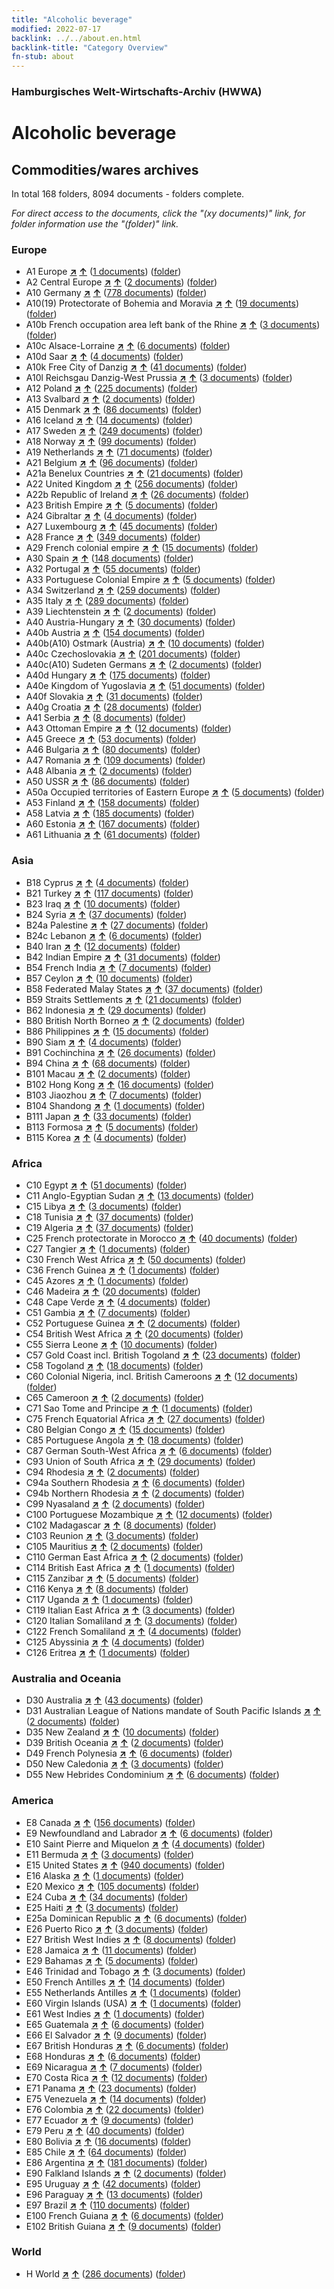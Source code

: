 ```yaml
---
title: "Alcoholic beverage"
modified: 2022-07-17
backlink: ../../about.en.html
backlink-title: "Category Overview"
fn-stub: about
---
```


### Hamburgisches Welt-Wirtschafts-Archiv (HWWA)

# Alcoholic beverage&#160; 







## Commodities/wares archives





In total 168 folders, 8094 documents - folders complete.

_For direct access to the documents, click the "(xy documents)" link, for folder information use the "(folder)" link._



### Europe

- A1 Europe [**&nearr;**](../../../geo/i/140892/about.en.html "Europe (all folders)") [**&uarr;**](../../../geo/about.en.html#A1 "Country category system") (<a href="https://pm20.zbw.eu/iiifview/folder/wa/141966,140892" title="about: Alcoholic beverage : Europe" target="_blank">1 documents</a>) ([folder](../../../../folder/wa/1419xx/141966/1408xx/140892/about.en.html))
- A2 Central Europe [**&nearr;**](../../../geo/i/140895/about.en.html "Central Europe (all folders)") [**&uarr;**](../../../geo/about.en.html#A2 "Country category system") (<a href="https://pm20.zbw.eu/iiifview/folder/wa/141966,140895" title="about: Alcoholic beverage : Central Europe" target="_blank">2 documents</a>) ([folder](../../../../folder/wa/1419xx/141966/1408xx/140895/about.en.html))
- A10 Germany [**&nearr;**](../../../geo/i/126128/about.en.html "Germany (all folders)") [**&uarr;**](../../../geo/about.en.html#A10 "Country category system") (<a href="https://pm20.zbw.eu/iiifview/folder/wa/141966,126128" title="about: Alcoholic beverage : Germany" target="_blank">778 documents</a>) ([folder](../../../../folder/wa/1419xx/141966/1261xx/126128/about.en.html))
- A10(19) Protectorate of Bohemia and Moravia [**&nearr;**](../../../geo/i/140098/about.en.html "Protectorate of Bohemia and Moravia (all folders)") [**&uarr;**](../../../geo/about.en.html#A10(19) "Country category system") (<a href="https://pm20.zbw.eu/iiifview/folder/wa/141966,140098" title="about: Alcoholic beverage : Protectorate of Bohemia and Moravia" target="_blank">19 documents</a>) ([folder](../../../../folder/wa/1419xx/141966/1400xx/140098/about.en.html))
- A10b French occupation area left bank of the Rhine [**&nearr;**](../../../geo/i/140934/about.en.html "French occupation area left bank of the Rhine (all folders)") [**&uarr;**](../../../geo/about.en.html#A10b "Country category system") (<a href="https://pm20.zbw.eu/iiifview/folder/wa/141966,140934" title="about: Alcoholic beverage : French occupation area left bank of the Rhine" target="_blank">3 documents</a>) ([folder](../../../../folder/wa/1419xx/141966/1409xx/140934/about.en.html))
- A10c Alsace-Lorraine [**&nearr;**](../../../geo/i/140937/about.en.html "Alsace-Lorraine (all folders)") [**&uarr;**](../../../geo/about.en.html#A10c "Country category system") (<a href="https://pm20.zbw.eu/iiifview/folder/wa/141966,140937" title="about: Alcoholic beverage : Alsace-Lorraine" target="_blank">6 documents</a>) ([folder](../../../../folder/wa/1419xx/141966/1409xx/140937/about.en.html))
- A10d Saar [**&nearr;**](../../../geo/i/140938/about.en.html "Saar (all folders)") [**&uarr;**](../../../geo/about.en.html#A10d "Country category system") (<a href="https://pm20.zbw.eu/iiifview/folder/wa/141966,140938" title="about: Alcoholic beverage : Saar" target="_blank">4 documents</a>) ([folder](../../../../folder/wa/1419xx/141966/1409xx/140938/about.en.html))
- A10k Free City of Danzig [**&nearr;**](../../../geo/i/140944/about.en.html "Free City of Danzig (all folders)") [**&uarr;**](../../../geo/about.en.html#A10k "Country category system") (<a href="https://pm20.zbw.eu/iiifview/folder/wa/141966,140944" title="about: Alcoholic beverage : Free City of Danzig" target="_blank">41 documents</a>) ([folder](../../../../folder/wa/1419xx/141966/1409xx/140944/about.en.html))
- A10l Reichsgau Danzig-West Prussia [**&nearr;**](../../../geo/i/140946/about.en.html "Reichsgau Danzig-West Prussia (all folders)") [**&uarr;**](../../../geo/about.en.html#A10l "Country category system") (<a href="https://pm20.zbw.eu/iiifview/folder/wa/141966,140946" title="about: Alcoholic beverage : Reichsgau Danzig-West Prussia" target="_blank">3 documents</a>) ([folder](../../../../folder/wa/1419xx/141966/1409xx/140946/about.en.html))
- A12 Poland [**&nearr;**](../../../geo/i/140962/about.en.html "Poland (all folders)") [**&uarr;**](../../../geo/about.en.html#A12 "Country category system") (<a href="https://pm20.zbw.eu/iiifview/folder/wa/141966,140962" title="about: Alcoholic beverage : Poland" target="_blank">225 documents</a>) ([folder](../../../../folder/wa/1419xx/141966/1409xx/140962/about.en.html))
- A13 Svalbard [**&nearr;**](../../../geo/i/140963/about.en.html "Svalbard (all folders)") [**&uarr;**](../../../geo/about.en.html#A13 "Country category system") (<a href="https://pm20.zbw.eu/iiifview/folder/wa/141966,140963" title="about: Alcoholic beverage : Svalbard" target="_blank">2 documents</a>) ([folder](../../../../folder/wa/1419xx/141966/1409xx/140963/about.en.html))
- A15 Denmark [**&nearr;**](../../../geo/i/141739/about.en.html "Denmark (all folders)") [**&uarr;**](../../../geo/about.en.html#A15 "Country category system") (<a href="https://pm20.zbw.eu/iiifview/folder/wa/141966,141739" title="about: Alcoholic beverage : Denmark" target="_blank">86 documents</a>) ([folder](../../../../folder/wa/1419xx/141966/1417xx/141739/about.en.html))
- A16 Iceland [**&nearr;**](../../../geo/i/140967/about.en.html "Iceland (all folders)") [**&uarr;**](../../../geo/about.en.html#A16 "Country category system") (<a href="https://pm20.zbw.eu/iiifview/folder/wa/141966,140967" title="about: Alcoholic beverage : Iceland" target="_blank">14 documents</a>) ([folder](../../../../folder/wa/1419xx/141966/1409xx/140967/about.en.html))
- A17 Sweden [**&nearr;**](../../../geo/i/140968/about.en.html "Sweden (all folders)") [**&uarr;**](../../../geo/about.en.html#A17 "Country category system") (<a href="https://pm20.zbw.eu/iiifview/folder/wa/141966,140968" title="about: Alcoholic beverage : Sweden" target="_blank">249 documents</a>) ([folder](../../../../folder/wa/1419xx/141966/1409xx/140968/about.en.html))
- A18 Norway [**&nearr;**](../../../geo/i/140969/about.en.html "Norway (all folders)") [**&uarr;**](../../../geo/about.en.html#A18 "Country category system") (<a href="https://pm20.zbw.eu/iiifview/folder/wa/141966,140969" title="about: Alcoholic beverage : Norway" target="_blank">99 documents</a>) ([folder](../../../../folder/wa/1419xx/141966/1409xx/140969/about.en.html))
- A19 Netherlands [**&nearr;**](../../../geo/i/140970/about.en.html "Netherlands (all folders)") [**&uarr;**](../../../geo/about.en.html#A19 "Country category system") (<a href="https://pm20.zbw.eu/iiifview/folder/wa/141966,140970" title="about: Alcoholic beverage : Netherlands" target="_blank">71 documents</a>) ([folder](../../../../folder/wa/1419xx/141966/1409xx/140970/about.en.html))
- A21 Belgium [**&nearr;**](../../../geo/i/140972/about.en.html "Belgium (all folders)") [**&uarr;**](../../../geo/about.en.html#A21 "Country category system") (<a href="https://pm20.zbw.eu/iiifview/folder/wa/141966,140972" title="about: Alcoholic beverage : Belgium" target="_blank">96 documents</a>) ([folder](../../../../folder/wa/1419xx/141966/1409xx/140972/about.en.html))
- A21a Benelux Countries [**&nearr;**](../../../geo/i/140973/about.en.html "Benelux Countries (all folders)") [**&uarr;**](../../../geo/about.en.html#A21a "Country category system") (<a href="https://pm20.zbw.eu/iiifview/folder/wa/141966,140973" title="about: Alcoholic beverage : Benelux Countries" target="_blank">21 documents</a>) ([folder](../../../../folder/wa/1419xx/141966/1409xx/140973/about.en.html))
- A22 United Kingdom [**&nearr;**](../../../geo/i/140974/about.en.html "United Kingdom (all folders)") [**&uarr;**](../../../geo/about.en.html#A22 "Country category system") (<a href="https://pm20.zbw.eu/iiifview/folder/wa/141966,140974" title="about: Alcoholic beverage : United Kingdom" target="_blank">256 documents</a>) ([folder](../../../../folder/wa/1419xx/141966/1409xx/140974/about.en.html))
- A22b Republic of Ireland [**&nearr;**](../../../geo/i/140976/about.en.html "Republic of Ireland (all folders)") [**&uarr;**](../../../geo/about.en.html#A22b "Country category system") (<a href="https://pm20.zbw.eu/iiifview/folder/wa/141966,140976" title="about: Alcoholic beverage : Republic of Ireland" target="_blank">26 documents</a>) ([folder](../../../../folder/wa/1419xx/141966/1409xx/140976/about.en.html))
- A23 British Empire [**&nearr;**](../../../geo/i/140978/about.en.html "British Empire (all folders)") [**&uarr;**](../../../geo/about.en.html#A23 "Country category system") (<a href="https://pm20.zbw.eu/iiifview/folder/wa/141966,140978" title="about: Alcoholic beverage : British Empire" target="_blank">5 documents</a>) ([folder](../../../../folder/wa/1419xx/141966/1409xx/140978/about.en.html))
- A24 Gibraltar [**&nearr;**](../../../geo/i/140979/about.en.html "Gibraltar (all folders)") [**&uarr;**](../../../geo/about.en.html#A24 "Country category system") (<a href="https://pm20.zbw.eu/iiifview/folder/wa/141966,140979" title="about: Alcoholic beverage : Gibraltar" target="_blank">4 documents</a>) ([folder](../../../../folder/wa/1419xx/141966/1409xx/140979/about.en.html))
- A27 Luxembourg [**&nearr;**](../../../geo/i/140981/about.en.html "Luxembourg (all folders)") [**&uarr;**](../../../geo/about.en.html#A27 "Country category system") (<a href="https://pm20.zbw.eu/iiifview/folder/wa/141966,140981" title="about: Alcoholic beverage : Luxembourg" target="_blank">45 documents</a>) ([folder](../../../../folder/wa/1419xx/141966/1409xx/140981/about.en.html))
- A28 France [**&nearr;**](../../../geo/i/140982/about.en.html "France (all folders)") [**&uarr;**](../../../geo/about.en.html#A28 "Country category system") (<a href="https://pm20.zbw.eu/iiifview/folder/wa/141966,140982" title="about: Alcoholic beverage : France" target="_blank">349 documents</a>) ([folder](../../../../folder/wa/1419xx/141966/1409xx/140982/about.en.html))
- A29 French colonial empire [**&nearr;**](../../../geo/i/140983/about.en.html "French colonial empire (all folders)") [**&uarr;**](../../../geo/about.en.html#A29 "Country category system") (<a href="https://pm20.zbw.eu/iiifview/folder/wa/141966,140983" title="about: Alcoholic beverage : French colonial empire" target="_blank">15 documents</a>) ([folder](../../../../folder/wa/1419xx/141966/1409xx/140983/about.en.html))
- A30 Spain [**&nearr;**](../../../geo/i/140984/about.en.html "Spain (all folders)") [**&uarr;**](../../../geo/about.en.html#A30 "Country category system") (<a href="https://pm20.zbw.eu/iiifview/folder/wa/141966,140984" title="about: Alcoholic beverage : Spain" target="_blank">148 documents</a>) ([folder](../../../../folder/wa/1419xx/141966/1409xx/140984/about.en.html))
- A32 Portugal [**&nearr;**](../../../geo/i/140987/about.en.html "Portugal (all folders)") [**&uarr;**](../../../geo/about.en.html#A32 "Country category system") (<a href="https://pm20.zbw.eu/iiifview/folder/wa/141966,140987" title="about: Alcoholic beverage : Portugal" target="_blank">55 documents</a>) ([folder](../../../../folder/wa/1419xx/141966/1409xx/140987/about.en.html))
- A33 Portuguese Colonial Empire [**&nearr;**](../../../geo/i/140988/about.en.html "Portuguese Colonial Empire (all folders)") [**&uarr;**](../../../geo/about.en.html#A33 "Country category system") (<a href="https://pm20.zbw.eu/iiifview/folder/wa/141966,140988" title="about: Alcoholic beverage : Portuguese Colonial Empire" target="_blank">5 documents</a>) ([folder](../../../../folder/wa/1419xx/141966/1409xx/140988/about.en.html))
- A34 Switzerland [**&nearr;**](../../../geo/i/141007/about.en.html "Switzerland (all folders)") [**&uarr;**](../../../geo/about.en.html#A34 "Country category system") (<a href="https://pm20.zbw.eu/iiifview/folder/wa/141966,141007" title="about: Alcoholic beverage : Switzerland" target="_blank">259 documents</a>) ([folder](../../../../folder/wa/1419xx/141966/1410xx/141007/about.en.html))
- A35 Italy [**&nearr;**](../../../geo/i/141008/about.en.html "Italy (all folders)") [**&uarr;**](../../../geo/about.en.html#A35 "Country category system") (<a href="https://pm20.zbw.eu/iiifview/folder/wa/141966,141008" title="about: Alcoholic beverage : Italy" target="_blank">289 documents</a>) ([folder](../../../../folder/wa/1419xx/141966/1410xx/141008/about.en.html))
- A39 Liechtenstein [**&nearr;**](../../../geo/i/141016/about.en.html "Liechtenstein (all folders)") [**&uarr;**](../../../geo/about.en.html#A39 "Country category system") (<a href="https://pm20.zbw.eu/iiifview/folder/wa/141966,141016" title="about: Alcoholic beverage : Liechtenstein" target="_blank">2 documents</a>) ([folder](../../../../folder/wa/1419xx/141966/1410xx/141016/about.en.html))
- A40 Austria-Hungary [**&nearr;**](../../../geo/i/126127/about.en.html "Austria-Hungary (all folders)") [**&uarr;**](../../../geo/about.en.html#A40 "Country category system") (<a href="https://pm20.zbw.eu/iiifview/folder/wa/141966,126127" title="about: Alcoholic beverage : Austria-Hungary" target="_blank">30 documents</a>) ([folder](../../../../folder/wa/1419xx/141966/1261xx/126127/about.en.html))
- A40b Austria [**&nearr;**](../../../geo/i/141731/about.en.html "Austria (all folders)") [**&uarr;**](../../../geo/about.en.html#A40b "Country category system") (<a href="https://pm20.zbw.eu/iiifview/folder/wa/141966,141731" title="about: Alcoholic beverage : Austria" target="_blank">154 documents</a>) ([folder](../../../../folder/wa/1419xx/141966/1417xx/141731/about.en.html))
- A40b(A10) Ostmark (Austria) [**&nearr;**](../../../geo/i/163025/about.en.html "Ostmark (Austria) (all folders)") [**&uarr;**](../../../geo/about.en.html#A40b(A10) "Country category system") (<a href="https://pm20.zbw.eu/iiifview/folder/wa/141966,163025" title="about: Alcoholic beverage : Ostmark (Austria)" target="_blank">10 documents</a>) ([folder](../../../../folder/wa/1419xx/141966/1630xx/163025/about.en.html))
- A40c Czechoslovakia [**&nearr;**](../../../geo/i/141022/about.en.html "Czechoslovakia (all folders)") [**&uarr;**](../../../geo/about.en.html#A40c "Country category system") (<a href="https://pm20.zbw.eu/iiifview/folder/wa/141966,141022" title="about: Alcoholic beverage : Czechoslovakia" target="_blank">201 documents</a>) ([folder](../../../../folder/wa/1419xx/141966/1410xx/141022/about.en.html))
- A40c(A10) Sudeten Germans [**&nearr;**](../../../geo/i/141023/about.en.html "Sudeten Germans (all folders)") [**&uarr;**](../../../geo/about.en.html#A40c(A10) "Country category system") (<a href="https://pm20.zbw.eu/iiifview/folder/wa/141966,141023" title="about: Alcoholic beverage : Sudeten Germans" target="_blank">2 documents</a>) ([folder](../../../../folder/wa/1419xx/141966/1410xx/141023/about.en.html))
- A40d Hungary [**&nearr;**](../../../geo/i/141025/about.en.html "Hungary (all folders)") [**&uarr;**](../../../geo/about.en.html#A40d "Country category system") (<a href="https://pm20.zbw.eu/iiifview/folder/wa/141966,141025" title="about: Alcoholic beverage : Hungary" target="_blank">175 documents</a>) ([folder](../../../../folder/wa/1419xx/141966/1410xx/141025/about.en.html))
- A40e Kingdom of Yugoslavia [**&nearr;**](../../../geo/i/141028/about.en.html "Kingdom of Yugoslavia (all folders)") [**&uarr;**](../../../geo/about.en.html#A40e "Country category system") (<a href="https://pm20.zbw.eu/iiifview/folder/wa/141966,141028" title="about: Alcoholic beverage : Kingdom of Yugoslavia" target="_blank">51 documents</a>) ([folder](../../../../folder/wa/1419xx/141966/1410xx/141028/about.en.html))
- A40f Slovakia [**&nearr;**](../../../geo/i/141029/about.en.html "Slovakia (all folders)") [**&uarr;**](../../../geo/about.en.html#A40f "Country category system") (<a href="https://pm20.zbw.eu/iiifview/folder/wa/141966,141029" title="about: Alcoholic beverage : Slovakia" target="_blank">31 documents</a>) ([folder](../../../../folder/wa/1419xx/141966/1410xx/141029/about.en.html))
- A40g Croatia [**&nearr;**](../../../geo/i/141030/about.en.html "Croatia (all folders)") [**&uarr;**](../../../geo/about.en.html#A40g "Country category system") (<a href="https://pm20.zbw.eu/iiifview/folder/wa/141966,141030" title="about: Alcoholic beverage : Croatia" target="_blank">28 documents</a>) ([folder](../../../../folder/wa/1419xx/141966/1410xx/141030/about.en.html))
- A41 Serbia [**&nearr;**](../../../geo/i/141032/about.en.html "Serbia (all folders)") [**&uarr;**](../../../geo/about.en.html#A41 "Country category system") (<a href="https://pm20.zbw.eu/iiifview/folder/wa/141966,141032" title="about: Alcoholic beverage : Serbia" target="_blank">8 documents</a>) ([folder](../../../../folder/wa/1419xx/141966/1410xx/141032/about.en.html))
- A43 Ottoman Empire [**&nearr;**](../../../geo/i/141034/about.en.html "Ottoman Empire (all folders)") [**&uarr;**](../../../geo/about.en.html#A43 "Country category system") (<a href="https://pm20.zbw.eu/iiifview/folder/wa/141966,141034" title="about: Alcoholic beverage : Ottoman Empire" target="_blank">12 documents</a>) ([folder](../../../../folder/wa/1419xx/141966/1410xx/141034/about.en.html))
- A45 Greece [**&nearr;**](../../../geo/i/141037/about.en.html "Greece (all folders)") [**&uarr;**](../../../geo/about.en.html#A45 "Country category system") (<a href="https://pm20.zbw.eu/iiifview/folder/wa/141966,141037" title="about: Alcoholic beverage : Greece" target="_blank">53 documents</a>) ([folder](../../../../folder/wa/1419xx/141966/1410xx/141037/about.en.html))
- A46 Bulgaria [**&nearr;**](../../../geo/i/141039/about.en.html "Bulgaria (all folders)") [**&uarr;**](../../../geo/about.en.html#A46 "Country category system") (<a href="https://pm20.zbw.eu/iiifview/folder/wa/141966,141039" title="about: Alcoholic beverage : Bulgaria" target="_blank">80 documents</a>) ([folder](../../../../folder/wa/1419xx/141966/1410xx/141039/about.en.html))
- A47 Romania [**&nearr;**](../../../geo/i/141040/about.en.html "Romania (all folders)") [**&uarr;**](../../../geo/about.en.html#A47 "Country category system") (<a href="https://pm20.zbw.eu/iiifview/folder/wa/141966,141040" title="about: Alcoholic beverage : Romania" target="_blank">109 documents</a>) ([folder](../../../../folder/wa/1419xx/141966/1410xx/141040/about.en.html))
- A48 Albania [**&nearr;**](../../../geo/i/141041/about.en.html "Albania (all folders)") [**&uarr;**](../../../geo/about.en.html#A48 "Country category system") (<a href="https://pm20.zbw.eu/iiifview/folder/wa/141966,141041" title="about: Alcoholic beverage : Albania" target="_blank">2 documents</a>) ([folder](../../../../folder/wa/1419xx/141966/1410xx/141041/about.en.html))
- A50 USSR [**&nearr;**](../../../geo/i/141043/about.en.html "USSR (all folders)") [**&uarr;**](../../../geo/about.en.html#A50 "Country category system") (<a href="https://pm20.zbw.eu/iiifview/folder/wa/141966,141043" title="about: Alcoholic beverage : USSR" target="_blank">86 documents</a>) ([folder](../../../../folder/wa/1419xx/141966/1410xx/141043/about.en.html))
- A50a Occupied territories of Eastern Europe [**&nearr;**](../../../geo/i/141044/about.en.html "Occupied territories of Eastern Europe (all folders)") [**&uarr;**](../../../geo/about.en.html#A50a "Country category system") (<a href="https://pm20.zbw.eu/iiifview/folder/wa/141966,141044" title="about: Alcoholic beverage : Occupied territories of Eastern Europe" target="_blank">5 documents</a>) ([folder](../../../../folder/wa/1419xx/141966/1410xx/141044/about.en.html))
- A53 Finland [**&nearr;**](../../../geo/i/141046/about.en.html "Finland (all folders)") [**&uarr;**](../../../geo/about.en.html#A53 "Country category system") (<a href="https://pm20.zbw.eu/iiifview/folder/wa/141966,141046" title="about: Alcoholic beverage : Finland" target="_blank">158 documents</a>) ([folder](../../../../folder/wa/1419xx/141966/1410xx/141046/about.en.html))
- A58 Latvia [**&nearr;**](../../../geo/i/141050/about.en.html "Latvia (all folders)") [**&uarr;**](../../../geo/about.en.html#A58 "Country category system") (<a href="https://pm20.zbw.eu/iiifview/folder/wa/141966,141050" title="about: Alcoholic beverage : Latvia" target="_blank">185 documents</a>) ([folder](../../../../folder/wa/1419xx/141966/1410xx/141050/about.en.html))
- A60 Estonia [**&nearr;**](../../../geo/i/141052/about.en.html "Estonia (all folders)") [**&uarr;**](../../../geo/about.en.html#A60 "Country category system") (<a href="https://pm20.zbw.eu/iiifview/folder/wa/141966,141052" title="about: Alcoholic beverage : Estonia" target="_blank">167 documents</a>) ([folder](../../../../folder/wa/1419xx/141966/1410xx/141052/about.en.html))
- A61 Lithuania [**&nearr;**](../../../geo/i/141053/about.en.html "Lithuania (all folders)") [**&uarr;**](../../../geo/about.en.html#A61 "Country category system") (<a href="https://pm20.zbw.eu/iiifview/folder/wa/141966,141053" title="about: Alcoholic beverage : Lithuania" target="_blank">61 documents</a>) ([folder](../../../../folder/wa/1419xx/141966/1410xx/141053/about.en.html))

### Asia

- B18 Cyprus [**&nearr;**](../../../geo/i/141079/about.en.html "Cyprus (all folders)") [**&uarr;**](../../../geo/about.en.html#B18 "Country category system") (<a href="https://pm20.zbw.eu/iiifview/folder/wa/141966,141079" title="about: Alcoholic beverage : Cyprus" target="_blank">4 documents</a>) ([folder](../../../../folder/wa/1419xx/141966/1410xx/141079/about.en.html))
- B21 Turkey [**&nearr;**](../../../geo/i/141111/about.en.html "Turkey (all folders)") [**&uarr;**](../../../geo/about.en.html#B21 "Country category system") (<a href="https://pm20.zbw.eu/iiifview/folder/wa/141966,141111" title="about: Alcoholic beverage : Turkey" target="_blank">117 documents</a>) ([folder](../../../../folder/wa/1419xx/141966/1411xx/141111/about.en.html))
- B23 Iraq [**&nearr;**](../../../geo/i/141113/about.en.html "Iraq (all folders)") [**&uarr;**](../../../geo/about.en.html#B23 "Country category system") (<a href="https://pm20.zbw.eu/iiifview/folder/wa/141966,141113" title="about: Alcoholic beverage : Iraq" target="_blank">10 documents</a>) ([folder](../../../../folder/wa/1419xx/141966/1411xx/141113/about.en.html))
- B24 Syria [**&nearr;**](../../../geo/i/141114/about.en.html "Syria (all folders)") [**&uarr;**](../../../geo/about.en.html#B24 "Country category system") (<a href="https://pm20.zbw.eu/iiifview/folder/wa/141966,141114" title="about: Alcoholic beverage : Syria" target="_blank">37 documents</a>) ([folder](../../../../folder/wa/1419xx/141966/1411xx/141114/about.en.html))
- B24a Palestine [**&nearr;**](../../../geo/i/141115/about.en.html "Palestine (all folders)") [**&uarr;**](../../../geo/about.en.html#B24a "Country category system") (<a href="https://pm20.zbw.eu/iiifview/folder/wa/141966,141115" title="about: Alcoholic beverage : Palestine" target="_blank">27 documents</a>) ([folder](../../../../folder/wa/1419xx/141966/1411xx/141115/about.en.html))
- B24c Lebanon [**&nearr;**](../../../geo/i/141117/about.en.html "Lebanon (all folders)") [**&uarr;**](../../../geo/about.en.html#B24c "Country category system") (<a href="https://pm20.zbw.eu/iiifview/folder/wa/141966,141117" title="about: Alcoholic beverage : Lebanon" target="_blank">6 documents</a>) ([folder](../../../../folder/wa/1419xx/141966/1411xx/141117/about.en.html))
- B40 Iran [**&nearr;**](../../../geo/i/141186/about.en.html "Iran (all folders)") [**&uarr;**](../../../geo/about.en.html#B40 "Country category system") (<a href="https://pm20.zbw.eu/iiifview/folder/wa/141966,141186" title="about: Alcoholic beverage : Iran" target="_blank">12 documents</a>) ([folder](../../../../folder/wa/1419xx/141966/1411xx/141186/about.en.html))
- B42 Indian Empire [**&nearr;**](../../../geo/i/141189/about.en.html "Indian Empire (all folders)") [**&uarr;**](../../../geo/about.en.html#B42 "Country category system") (<a href="https://pm20.zbw.eu/iiifview/folder/wa/141966,141189" title="about: Alcoholic beverage : Indian Empire" target="_blank">31 documents</a>) ([folder](../../../../folder/wa/1419xx/141966/1411xx/141189/about.en.html))
- B54 French India [**&nearr;**](../../../geo/i/141200/about.en.html "French India (all folders)") [**&uarr;**](../../../geo/about.en.html#B54 "Country category system") (<a href="https://pm20.zbw.eu/iiifview/folder/wa/141966,141200" title="about: Alcoholic beverage : French India" target="_blank">7 documents</a>) ([folder](../../../../folder/wa/1419xx/141966/1412xx/141200/about.en.html))
- B57 Ceylon [**&nearr;**](../../../geo/i/141204/about.en.html "Ceylon (all folders)") [**&uarr;**](../../../geo/about.en.html#B57 "Country category system") (<a href="https://pm20.zbw.eu/iiifview/folder/wa/141966,141204" title="about: Alcoholic beverage : Ceylon" target="_blank">10 documents</a>) ([folder](../../../../folder/wa/1419xx/141966/1412xx/141204/about.en.html))
- B58 Federated Malay States [**&nearr;**](../../../geo/i/141206/about.en.html "Federated Malay States (all folders)") [**&uarr;**](../../../geo/about.en.html#B58 "Country category system") (<a href="https://pm20.zbw.eu/iiifview/folder/wa/141966,141206" title="about: Alcoholic beverage : Federated Malay States" target="_blank">37 documents</a>) ([folder](../../../../folder/wa/1419xx/141966/1412xx/141206/about.en.html))
- B59 Straits Settlements [**&nearr;**](../../../geo/i/141211/about.en.html "Straits Settlements (all folders)") [**&uarr;**](../../../geo/about.en.html#B59 "Country category system") (<a href="https://pm20.zbw.eu/iiifview/folder/wa/141966,141211" title="about: Alcoholic beverage : Straits Settlements" target="_blank">21 documents</a>) ([folder](../../../../folder/wa/1419xx/141966/1412xx/141211/about.en.html))
- B62 Indonesia [**&nearr;**](../../../geo/i/141218/about.en.html "Indonesia (all folders)") [**&uarr;**](../../../geo/about.en.html#B62 "Country category system") (<a href="https://pm20.zbw.eu/iiifview/folder/wa/141966,141218" title="about: Alcoholic beverage : Indonesia" target="_blank">29 documents</a>) ([folder](../../../../folder/wa/1419xx/141966/1412xx/141218/about.en.html))
- B80 British North Borneo [**&nearr;**](../../../geo/i/141231/about.en.html "British North Borneo (all folders)") [**&uarr;**](../../../geo/about.en.html#B80 "Country category system") (<a href="https://pm20.zbw.eu/iiifview/folder/wa/141966,141231" title="about: Alcoholic beverage : British North Borneo" target="_blank">2 documents</a>) ([folder](../../../../folder/wa/1419xx/141966/1412xx/141231/about.en.html))
- B86 Philippines [**&nearr;**](../../../geo/i/141240/about.en.html "Philippines (all folders)") [**&uarr;**](../../../geo/about.en.html#B86 "Country category system") (<a href="https://pm20.zbw.eu/iiifview/folder/wa/141966,141240" title="about: Alcoholic beverage : Philippines" target="_blank">15 documents</a>) ([folder](../../../../folder/wa/1419xx/141966/1412xx/141240/about.en.html))
- B90 Siam [**&nearr;**](../../../geo/i/141242/about.en.html "Siam (all folders)") [**&uarr;**](../../../geo/about.en.html#B90 "Country category system") (<a href="https://pm20.zbw.eu/iiifview/folder/wa/141966,141242" title="about: Alcoholic beverage : Siam" target="_blank">4 documents</a>) ([folder](../../../../folder/wa/1419xx/141966/1412xx/141242/about.en.html))
- B91 Cochinchina [**&nearr;**](../../../geo/i/141243/about.en.html "Cochinchina (all folders)") [**&uarr;**](../../../geo/about.en.html#B91 "Country category system") (<a href="https://pm20.zbw.eu/iiifview/folder/wa/141966,141243" title="about: Alcoholic beverage : Cochinchina" target="_blank">26 documents</a>) ([folder](../../../../folder/wa/1419xx/141966/1412xx/141243/about.en.html))
- B94 China [**&nearr;**](../../../geo/i/141253/about.en.html "China (all folders)") [**&uarr;**](../../../geo/about.en.html#B94 "Country category system") (<a href="https://pm20.zbw.eu/iiifview/folder/wa/141966,141253" title="about: Alcoholic beverage : China" target="_blank">68 documents</a>) ([folder](../../../../folder/wa/1419xx/141966/1412xx/141253/about.en.html))
- B101 Macau [**&nearr;**](../../../geo/i/141267/about.en.html "Macau (all folders)") [**&uarr;**](../../../geo/about.en.html#B101 "Country category system") (<a href="https://pm20.zbw.eu/iiifview/folder/wa/141966,141267" title="about: Alcoholic beverage : Macau" target="_blank">2 documents</a>) ([folder](../../../../folder/wa/1419xx/141966/1412xx/141267/about.en.html))
- B102 Hong Kong [**&nearr;**](../../../geo/i/141268/about.en.html "Hong Kong (all folders)") [**&uarr;**](../../../geo/about.en.html#B102 "Country category system") (<a href="https://pm20.zbw.eu/iiifview/folder/wa/141966,141268" title="about: Alcoholic beverage : Hong Kong" target="_blank">16 documents</a>) ([folder](../../../../folder/wa/1419xx/141966/1412xx/141268/about.en.html))
- B103 Jiaozhou [**&nearr;**](../../../geo/i/126163/about.en.html "Jiaozhou (all folders)") [**&uarr;**](../../../geo/about.en.html#B103 "Country category system") (<a href="https://pm20.zbw.eu/iiifview/folder/wa/141966,126163" title="about: Alcoholic beverage : Jiaozhou" target="_blank">7 documents</a>) ([folder](../../../../folder/wa/1419xx/141966/1261xx/126163/about.en.html))
- B104 Shandong [**&nearr;**](../../../geo/i/141269/about.en.html "Shandong (all folders)") [**&uarr;**](../../../geo/about.en.html#B104 "Country category system") (<a href="https://pm20.zbw.eu/iiifview/folder/wa/141966,141269" title="about: Alcoholic beverage : Shandong" target="_blank">1 documents</a>) ([folder](../../../../folder/wa/1419xx/141966/1412xx/141269/about.en.html))
- B111 Japan [**&nearr;**](../../../geo/i/141272/about.en.html "Japan (all folders)") [**&uarr;**](../../../geo/about.en.html#B111 "Country category system") (<a href="https://pm20.zbw.eu/iiifview/folder/wa/141966,141272" title="about: Alcoholic beverage : Japan" target="_blank">33 documents</a>) ([folder](../../../../folder/wa/1419xx/141966/1412xx/141272/about.en.html))
- B113 Formosa [**&nearr;**](../../../geo/i/141274/about.en.html "Formosa (all folders)") [**&uarr;**](../../../geo/about.en.html#B113 "Country category system") (<a href="https://pm20.zbw.eu/iiifview/folder/wa/141966,141274" title="about: Alcoholic beverage : Formosa" target="_blank">5 documents</a>) ([folder](../../../../folder/wa/1419xx/141966/1412xx/141274/about.en.html))
- B115 Korea [**&nearr;**](../../../geo/i/141276/about.en.html "Korea (all folders)") [**&uarr;**](../../../geo/about.en.html#B115 "Country category system") (<a href="https://pm20.zbw.eu/iiifview/folder/wa/141966,141276" title="about: Alcoholic beverage : Korea" target="_blank">4 documents</a>) ([folder](../../../../folder/wa/1419xx/141966/1412xx/141276/about.en.html))

### Africa

- C10 Egypt [**&nearr;**](../../../geo/i/141336/about.en.html "Egypt (all folders)") [**&uarr;**](../../../geo/about.en.html#C10 "Country category system") (<a href="https://pm20.zbw.eu/iiifview/folder/wa/141966,141336" title="about: Alcoholic beverage : Egypt" target="_blank">51 documents</a>) ([folder](../../../../folder/wa/1419xx/141966/1413xx/141336/about.en.html))
- C11 Anglo-Egyptian Sudan [**&nearr;**](../../../geo/i/141338/about.en.html "Anglo-Egyptian Sudan (all folders)") [**&uarr;**](../../../geo/about.en.html#C11 "Country category system") (<a href="https://pm20.zbw.eu/iiifview/folder/wa/141966,141338" title="about: Alcoholic beverage : Anglo-Egyptian Sudan" target="_blank">13 documents</a>) ([folder](../../../../folder/wa/1419xx/141966/1413xx/141338/about.en.html))
- C15 Libya [**&nearr;**](../../../geo/i/141339/about.en.html "Libya (all folders)") [**&uarr;**](../../../geo/about.en.html#C15 "Country category system") (<a href="https://pm20.zbw.eu/iiifview/folder/wa/141966,141339" title="about: Alcoholic beverage : Libya" target="_blank">3 documents</a>) ([folder](../../../../folder/wa/1419xx/141966/1413xx/141339/about.en.html))
- C18 Tunisia [**&nearr;**](../../../geo/i/141353/about.en.html "Tunisia (all folders)") [**&uarr;**](../../../geo/about.en.html#C18 "Country category system") (<a href="https://pm20.zbw.eu/iiifview/folder/wa/141966,141353" title="about: Alcoholic beverage : Tunisia" target="_blank">37 documents</a>) ([folder](../../../../folder/wa/1419xx/141966/1413xx/141353/about.en.html))
- C19 Algeria [**&nearr;**](../../../geo/i/141354/about.en.html "Algeria (all folders)") [**&uarr;**](../../../geo/about.en.html#C19 "Country category system") (<a href="https://pm20.zbw.eu/iiifview/folder/wa/141966,141354" title="about: Alcoholic beverage : Algeria" target="_blank">37 documents</a>) ([folder](../../../../folder/wa/1419xx/141966/1413xx/141354/about.en.html))
- C25 French protectorate in Morocco [**&nearr;**](../../../geo/i/141358/about.en.html "French protectorate in Morocco (all folders)") [**&uarr;**](../../../geo/about.en.html#C25 "Country category system") (<a href="https://pm20.zbw.eu/iiifview/folder/wa/141966,141358" title="about: Alcoholic beverage : French protectorate in Morocco" target="_blank">40 documents</a>) ([folder](../../../../folder/wa/1419xx/141966/1413xx/141358/about.en.html))
- C27 Tangier [**&nearr;**](../../../geo/i/141360/about.en.html "Tangier (all folders)") [**&uarr;**](../../../geo/about.en.html#C27 "Country category system") (<a href="https://pm20.zbw.eu/iiifview/folder/wa/141966,141360" title="about: Alcoholic beverage : Tangier" target="_blank">1 documents</a>) ([folder](../../../../folder/wa/1419xx/141966/1413xx/141360/about.en.html))
- C30 French West Africa [**&nearr;**](../../../geo/i/141361/about.en.html "French West Africa (all folders)") [**&uarr;**](../../../geo/about.en.html#C30 "Country category system") (<a href="https://pm20.zbw.eu/iiifview/folder/wa/141966,141361" title="about: Alcoholic beverage : French West Africa" target="_blank">50 documents</a>) ([folder](../../../../folder/wa/1419xx/141966/1413xx/141361/about.en.html))
- C36 French Guinea [**&nearr;**](../../../geo/i/141375/about.en.html "French Guinea (all folders)") [**&uarr;**](../../../geo/about.en.html#C36 "Country category system") (<a href="https://pm20.zbw.eu/iiifview/folder/wa/141966,141375" title="about: Alcoholic beverage : French Guinea" target="_blank">1 documents</a>) ([folder](../../../../folder/wa/1419xx/141966/1413xx/141375/about.en.html))
- C45 Azores [**&nearr;**](../../../geo/i/141392/about.en.html "Azores (all folders)") [**&uarr;**](../../../geo/about.en.html#C45 "Country category system") (<a href="https://pm20.zbw.eu/iiifview/folder/wa/141966,141392" title="about: Alcoholic beverage : Azores" target="_blank">1 documents</a>) ([folder](../../../../folder/wa/1419xx/141966/1413xx/141392/about.en.html))
- C46 Madeira [**&nearr;**](../../../geo/i/141394/about.en.html "Madeira (all folders)") [**&uarr;**](../../../geo/about.en.html#C46 "Country category system") (<a href="https://pm20.zbw.eu/iiifview/folder/wa/141966,141394" title="about: Alcoholic beverage : Madeira" target="_blank">20 documents</a>) ([folder](../../../../folder/wa/1419xx/141966/1413xx/141394/about.en.html))
- C48 Cape Verde [**&nearr;**](../../../geo/i/141396/about.en.html "Cape Verde (all folders)") [**&uarr;**](../../../geo/about.en.html#C48 "Country category system") (<a href="https://pm20.zbw.eu/iiifview/folder/wa/141966,141396" title="about: Alcoholic beverage : Cape Verde" target="_blank">4 documents</a>) ([folder](../../../../folder/wa/1419xx/141966/1413xx/141396/about.en.html))
- C51 Gambia [**&nearr;**](../../../geo/i/141400/about.en.html "Gambia (all folders)") [**&uarr;**](../../../geo/about.en.html#C51 "Country category system") (<a href="https://pm20.zbw.eu/iiifview/folder/wa/141966,141400" title="about: Alcoholic beverage : Gambia" target="_blank">7 documents</a>) ([folder](../../../../folder/wa/1419xx/141966/1414xx/141400/about.en.html))
- C52 Portuguese Guinea [**&nearr;**](../../../geo/i/141401/about.en.html "Portuguese Guinea (all folders)") [**&uarr;**](../../../geo/about.en.html#C52 "Country category system") (<a href="https://pm20.zbw.eu/iiifview/folder/wa/141966,141401" title="about: Alcoholic beverage : Portuguese Guinea" target="_blank">2 documents</a>) ([folder](../../../../folder/wa/1419xx/141966/1414xx/141401/about.en.html))
- C54 British West Africa [**&nearr;**](../../../geo/i/141402/about.en.html "British West Africa (all folders)") [**&uarr;**](../../../geo/about.en.html#C54 "Country category system") (<a href="https://pm20.zbw.eu/iiifview/folder/wa/141966,141402" title="about: Alcoholic beverage : British West Africa" target="_blank">20 documents</a>) ([folder](../../../../folder/wa/1419xx/141966/1414xx/141402/about.en.html))
- C55 Sierra Leone [**&nearr;**](../../../geo/i/141404/about.en.html "Sierra Leone (all folders)") [**&uarr;**](../../../geo/about.en.html#C55 "Country category system") (<a href="https://pm20.zbw.eu/iiifview/folder/wa/141966,141404" title="about: Alcoholic beverage : Sierra Leone" target="_blank">10 documents</a>) ([folder](../../../../folder/wa/1419xx/141966/1414xx/141404/about.en.html))
- C57 Gold Coast incl. British Togoland [**&nearr;**](../../../geo/i/141406/about.en.html "Gold Coast incl. British Togoland (all folders)") [**&uarr;**](../../../geo/about.en.html#C57 "Country category system") (<a href="https://pm20.zbw.eu/iiifview/folder/wa/141966,141406" title="about: Alcoholic beverage : Gold Coast incl. British Togoland" target="_blank">23 documents</a>) ([folder](../../../../folder/wa/1419xx/141966/1414xx/141406/about.en.html))
- C58 Togoland [**&nearr;**](../../../geo/i/141408/about.en.html "Togoland (all folders)") [**&uarr;**](../../../geo/about.en.html#C58 "Country category system") (<a href="https://pm20.zbw.eu/iiifview/folder/wa/141966,141408" title="about: Alcoholic beverage : Togoland" target="_blank">18 documents</a>) ([folder](../../../../folder/wa/1419xx/141966/1414xx/141408/about.en.html))
- C60 Colonial Nigeria, incl. British Cameroons [**&nearr;**](../../../geo/i/141409/about.en.html "Colonial Nigeria, incl. British Cameroons (all folders)") [**&uarr;**](../../../geo/about.en.html#C60 "Country category system") (<a href="https://pm20.zbw.eu/iiifview/folder/wa/141966,141409" title="about: Alcoholic beverage : Colonial Nigeria, incl. British Cameroons" target="_blank">12 documents</a>) ([folder](../../../../folder/wa/1419xx/141966/1414xx/141409/about.en.html))
- C65 Cameroon [**&nearr;**](../../../geo/i/141410/about.en.html "Cameroon (all folders)") [**&uarr;**](../../../geo/about.en.html#C65 "Country category system") (<a href="https://pm20.zbw.eu/iiifview/folder/wa/141966,141410" title="about: Alcoholic beverage : Cameroon" target="_blank">2 documents</a>) ([folder](../../../../folder/wa/1419xx/141966/1414xx/141410/about.en.html))
- C71 Sao Tome and Principe [**&nearr;**](../../../geo/i/141413/about.en.html "Sao Tome and Principe (all folders)") [**&uarr;**](../../../geo/about.en.html#C71 "Country category system") (<a href="https://pm20.zbw.eu/iiifview/folder/wa/141966,141413" title="about: Alcoholic beverage : Sao Tome and Principe" target="_blank">1 documents</a>) ([folder](../../../../folder/wa/1419xx/141966/1414xx/141413/about.en.html))
- C75 French Equatorial Africa [**&nearr;**](../../../geo/i/141415/about.en.html "French Equatorial Africa (all folders)") [**&uarr;**](../../../geo/about.en.html#C75 "Country category system") (<a href="https://pm20.zbw.eu/iiifview/folder/wa/141966,141415" title="about: Alcoholic beverage : French Equatorial Africa" target="_blank">27 documents</a>) ([folder](../../../../folder/wa/1419xx/141966/1414xx/141415/about.en.html))
- C80 Belgian Congo [**&nearr;**](../../../geo/i/141444/about.en.html "Belgian Congo (all folders)") [**&uarr;**](../../../geo/about.en.html#C80 "Country category system") (<a href="https://pm20.zbw.eu/iiifview/folder/wa/141966,141444" title="about: Alcoholic beverage : Belgian Congo" target="_blank">15 documents</a>) ([folder](../../../../folder/wa/1419xx/141966/1414xx/141444/about.en.html))
- C85 Portuguese Angola [**&nearr;**](../../../geo/i/141449/about.en.html "Portuguese Angola (all folders)") [**&uarr;**](../../../geo/about.en.html#C85 "Country category system") (<a href="https://pm20.zbw.eu/iiifview/folder/wa/141966,141449" title="about: Alcoholic beverage : Portuguese Angola" target="_blank">18 documents</a>) ([folder](../../../../folder/wa/1419xx/141966/1414xx/141449/about.en.html))
- C87 German South-West Africa [**&nearr;**](../../../geo/i/141450/about.en.html "German South-West Africa (all folders)") [**&uarr;**](../../../geo/about.en.html#C87 "Country category system") (<a href="https://pm20.zbw.eu/iiifview/folder/wa/141966,141450" title="about: Alcoholic beverage : German South-West Africa" target="_blank">6 documents</a>) ([folder](../../../../folder/wa/1419xx/141966/1414xx/141450/about.en.html))
- C93 Union of South Africa [**&nearr;**](../../../geo/i/141454/about.en.html "Union of South Africa (all folders)") [**&uarr;**](../../../geo/about.en.html#C93 "Country category system") (<a href="https://pm20.zbw.eu/iiifview/folder/wa/141966,141454" title="about: Alcoholic beverage : Union of South Africa" target="_blank">29 documents</a>) ([folder](../../../../folder/wa/1419xx/141966/1414xx/141454/about.en.html))
- C94 Rhodesia [**&nearr;**](../../../geo/i/141456/about.en.html "Rhodesia (all folders)") [**&uarr;**](../../../geo/about.en.html#C94 "Country category system") (<a href="https://pm20.zbw.eu/iiifview/folder/wa/141966,141456" title="about: Alcoholic beverage : Rhodesia" target="_blank">2 documents</a>) ([folder](../../../../folder/wa/1419xx/141966/1414xx/141456/about.en.html))
- C94a Southern Rhodesia [**&nearr;**](../../../geo/i/141457/about.en.html "Southern Rhodesia (all folders)") [**&uarr;**](../../../geo/about.en.html#C94a "Country category system") (<a href="https://pm20.zbw.eu/iiifview/folder/wa/141966,141457" title="about: Alcoholic beverage : Southern Rhodesia" target="_blank">6 documents</a>) ([folder](../../../../folder/wa/1419xx/141966/1414xx/141457/about.en.html))
- C94b Northern Rhodesia [**&nearr;**](../../../geo/i/141458/about.en.html "Northern Rhodesia (all folders)") [**&uarr;**](../../../geo/about.en.html#C94b "Country category system") (<a href="https://pm20.zbw.eu/iiifview/folder/wa/141966,141458" title="about: Alcoholic beverage : Northern Rhodesia" target="_blank">2 documents</a>) ([folder](../../../../folder/wa/1419xx/141966/1414xx/141458/about.en.html))
- C99 Nyasaland [**&nearr;**](../../../geo/i/141462/about.en.html "Nyasaland (all folders)") [**&uarr;**](../../../geo/about.en.html#C99 "Country category system") (<a href="https://pm20.zbw.eu/iiifview/folder/wa/141966,141462" title="about: Alcoholic beverage : Nyasaland" target="_blank">2 documents</a>) ([folder](../../../../folder/wa/1419xx/141966/1414xx/141462/about.en.html))
- C100 Portuguese Mozambique [**&nearr;**](../../../geo/i/141463/about.en.html "Portuguese Mozambique (all folders)") [**&uarr;**](../../../geo/about.en.html#C100 "Country category system") (<a href="https://pm20.zbw.eu/iiifview/folder/wa/141966,141463" title="about: Alcoholic beverage : Portuguese Mozambique" target="_blank">12 documents</a>) ([folder](../../../../folder/wa/1419xx/141966/1414xx/141463/about.en.html))
- C102 Madagascar [**&nearr;**](../../../geo/i/141464/about.en.html "Madagascar (all folders)") [**&uarr;**](../../../geo/about.en.html#C102 "Country category system") (<a href="https://pm20.zbw.eu/iiifview/folder/wa/141966,141464" title="about: Alcoholic beverage : Madagascar" target="_blank">8 documents</a>) ([folder](../../../../folder/wa/1419xx/141966/1414xx/141464/about.en.html))
- C103 Reunion [**&nearr;**](../../../geo/i/141466/about.en.html "Reunion (all folders)") [**&uarr;**](../../../geo/about.en.html#C103 "Country category system") (<a href="https://pm20.zbw.eu/iiifview/folder/wa/141966,141466" title="about: Alcoholic beverage : Reunion" target="_blank">3 documents</a>) ([folder](../../../../folder/wa/1419xx/141966/1414xx/141466/about.en.html))
- C105 Mauritius [**&nearr;**](../../../geo/i/141469/about.en.html "Mauritius (all folders)") [**&uarr;**](../../../geo/about.en.html#C105 "Country category system") (<a href="https://pm20.zbw.eu/iiifview/folder/wa/141966,141469" title="about: Alcoholic beverage : Mauritius" target="_blank">2 documents</a>) ([folder](../../../../folder/wa/1419xx/141966/1414xx/141469/about.en.html))
- C110 German East Africa [**&nearr;**](../../../geo/i/141471/about.en.html "German East Africa (all folders)") [**&uarr;**](../../../geo/about.en.html#C110 "Country category system") (<a href="https://pm20.zbw.eu/iiifview/folder/wa/141966,141471" title="about: Alcoholic beverage : German East Africa" target="_blank">2 documents</a>) ([folder](../../../../folder/wa/1419xx/141966/1414xx/141471/about.en.html))
- C114 British East Africa [**&nearr;**](../../../geo/i/141473/about.en.html "British East Africa (all folders)") [**&uarr;**](../../../geo/about.en.html#C114 "Country category system") (<a href="https://pm20.zbw.eu/iiifview/folder/wa/141966,141473" title="about: Alcoholic beverage : British East Africa" target="_blank">1 documents</a>) ([folder](../../../../folder/wa/1419xx/141966/1414xx/141473/about.en.html))
- C115 Zanzibar [**&nearr;**](../../../geo/i/141474/about.en.html "Zanzibar (all folders)") [**&uarr;**](../../../geo/about.en.html#C115 "Country category system") (<a href="https://pm20.zbw.eu/iiifview/folder/wa/141966,141474" title="about: Alcoholic beverage : Zanzibar" target="_blank">5 documents</a>) ([folder](../../../../folder/wa/1419xx/141966/1414xx/141474/about.en.html))
- C116 Kenya [**&nearr;**](../../../geo/i/141475/about.en.html "Kenya (all folders)") [**&uarr;**](../../../geo/about.en.html#C116 "Country category system") (<a href="https://pm20.zbw.eu/iiifview/folder/wa/141966,141475" title="about: Alcoholic beverage : Kenya" target="_blank">8 documents</a>) ([folder](../../../../folder/wa/1419xx/141966/1414xx/141475/about.en.html))
- C117 Uganda [**&nearr;**](../../../geo/i/141476/about.en.html "Uganda (all folders)") [**&uarr;**](../../../geo/about.en.html#C117 "Country category system") (<a href="https://pm20.zbw.eu/iiifview/folder/wa/141966,141476" title="about: Alcoholic beverage : Uganda" target="_blank">1 documents</a>) ([folder](../../../../folder/wa/1419xx/141966/1414xx/141476/about.en.html))
- C119 Italian East Africa [**&nearr;**](../../../geo/i/141477/about.en.html "Italian East Africa (all folders)") [**&uarr;**](../../../geo/about.en.html#C119 "Country category system") (<a href="https://pm20.zbw.eu/iiifview/folder/wa/141966,141477" title="about: Alcoholic beverage : Italian East Africa" target="_blank">3 documents</a>) ([folder](../../../../folder/wa/1419xx/141966/1414xx/141477/about.en.html))
- C120 Italian Somaliland [**&nearr;**](../../../geo/i/141478/about.en.html "Italian Somaliland (all folders)") [**&uarr;**](../../../geo/about.en.html#C120 "Country category system") (<a href="https://pm20.zbw.eu/iiifview/folder/wa/141966,141478" title="about: Alcoholic beverage : Italian Somaliland" target="_blank">3 documents</a>) ([folder](../../../../folder/wa/1419xx/141966/1414xx/141478/about.en.html))
- C122 French Somaliland [**&nearr;**](../../../geo/i/141479/about.en.html "French Somaliland (all folders)") [**&uarr;**](../../../geo/about.en.html#C122 "Country category system") (<a href="https://pm20.zbw.eu/iiifview/folder/wa/141966,141479" title="about: Alcoholic beverage : French Somaliland" target="_blank">4 documents</a>) ([folder](../../../../folder/wa/1419xx/141966/1414xx/141479/about.en.html))
- C125 Abyssinia [**&nearr;**](../../../geo/i/141482/about.en.html "Abyssinia (all folders)") [**&uarr;**](../../../geo/about.en.html#C125 "Country category system") (<a href="https://pm20.zbw.eu/iiifview/folder/wa/141966,141482" title="about: Alcoholic beverage : Abyssinia" target="_blank">4 documents</a>) ([folder](../../../../folder/wa/1419xx/141966/1414xx/141482/about.en.html))
- C126 Eritrea [**&nearr;**](../../../geo/i/141483/about.en.html "Eritrea (all folders)") [**&uarr;**](../../../geo/about.en.html#C126 "Country category system") (<a href="https://pm20.zbw.eu/iiifview/folder/wa/141966,141483" title="about: Alcoholic beverage : Eritrea" target="_blank">1 documents</a>) ([folder](../../../../folder/wa/1419xx/141966/1414xx/141483/about.en.html))

### Australia and Oceania

- D30 Australia [**&nearr;**](../../../geo/i/141621/about.en.html "Australia (all folders)") [**&uarr;**](../../../geo/about.en.html#D30 "Country category system") (<a href="https://pm20.zbw.eu/iiifview/folder/wa/141966,141621" title="about: Alcoholic beverage : Australia" target="_blank">43 documents</a>) ([folder](../../../../folder/wa/1419xx/141966/1416xx/141621/about.en.html))
- D31 Australian League of Nations mandate of South Pacific Islands [**&nearr;**](../../../geo/i/141622/about.en.html "Australian League of Nations mandate of South Pacific Islands (all folders)") [**&uarr;**](../../../geo/about.en.html#D31 "Country category system") (<a href="https://pm20.zbw.eu/iiifview/folder/wa/141966,141622" title="about: Alcoholic beverage : Australian League of Nations mandate of South Pacific Islands " target="_blank">2 documents</a>) ([folder](../../../../folder/wa/1419xx/141966/1416xx/141622/about.en.html))
- D35 New Zealand [**&nearr;**](../../../geo/i/141623/about.en.html "New Zealand (all folders)") [**&uarr;**](../../../geo/about.en.html#D35 "Country category system") (<a href="https://pm20.zbw.eu/iiifview/folder/wa/141966,141623" title="about: Alcoholic beverage : New Zealand" target="_blank">10 documents</a>) ([folder](../../../../folder/wa/1419xx/141966/1416xx/141623/about.en.html))
- D39 British Oceania [**&nearr;**](../../../geo/i/141625/about.en.html "British Oceania (all folders)") [**&uarr;**](../../../geo/about.en.html#D39 "Country category system") (<a href="https://pm20.zbw.eu/iiifview/folder/wa/141966,141625" title="about: Alcoholic beverage : British Oceania" target="_blank">2 documents</a>) ([folder](../../../../folder/wa/1419xx/141966/1416xx/141625/about.en.html))
- D49 French Polynesia [**&nearr;**](../../../geo/i/141627/about.en.html "French Polynesia (all folders)") [**&uarr;**](../../../geo/about.en.html#D49 "Country category system") (<a href="https://pm20.zbw.eu/iiifview/folder/wa/141966,141627" title="about: Alcoholic beverage : French Polynesia" target="_blank">6 documents</a>) ([folder](../../../../folder/wa/1419xx/141966/1416xx/141627/about.en.html))
- D50 New Caledonia [**&nearr;**](../../../geo/i/141628/about.en.html "New Caledonia (all folders)") [**&uarr;**](../../../geo/about.en.html#D50 "Country category system") (<a href="https://pm20.zbw.eu/iiifview/folder/wa/141966,141628" title="about: Alcoholic beverage : New Caledonia" target="_blank">3 documents</a>) ([folder](../../../../folder/wa/1419xx/141966/1416xx/141628/about.en.html))
- D55 New Hebrides Condominium [**&nearr;**](../../../geo/i/141631/about.en.html "New Hebrides Condominium (all folders)") [**&uarr;**](../../../geo/about.en.html#D55 "Country category system") (<a href="https://pm20.zbw.eu/iiifview/folder/wa/141966,141631" title="about: Alcoholic beverage : New Hebrides Condominium" target="_blank">6 documents</a>) ([folder](../../../../folder/wa/1419xx/141966/1416xx/141631/about.en.html))

### America

- E8 Canada [**&nearr;**](../../../geo/i/141644/about.en.html "Canada (all folders)") [**&uarr;**](../../../geo/about.en.html#E8 "Country category system") (<a href="https://pm20.zbw.eu/iiifview/folder/wa/141966,141644" title="about: Alcoholic beverage : Canada" target="_blank">156 documents</a>) ([folder](../../../../folder/wa/1419xx/141966/1416xx/141644/about.en.html))
- E9 Newfoundland and Labrador [**&nearr;**](../../../geo/i/141648/about.en.html "Newfoundland and Labrador (all folders)") [**&uarr;**](../../../geo/about.en.html#E9 "Country category system") (<a href="https://pm20.zbw.eu/iiifview/folder/wa/141966,141648" title="about: Alcoholic beverage : Newfoundland and Labrador" target="_blank">6 documents</a>) ([folder](../../../../folder/wa/1419xx/141966/1416xx/141648/about.en.html))
- E10 Saint Pierre and Miquelon [**&nearr;**](../../../geo/i/141650/about.en.html "Saint Pierre and Miquelon (all folders)") [**&uarr;**](../../../geo/about.en.html#E10 "Country category system") (<a href="https://pm20.zbw.eu/iiifview/folder/wa/141966,141650" title="about: Alcoholic beverage : Saint Pierre and Miquelon" target="_blank">4 documents</a>) ([folder](../../../../folder/wa/1419xx/141966/1416xx/141650/about.en.html))
- E11 Bermuda [**&nearr;**](../../../geo/i/141652/about.en.html "Bermuda (all folders)") [**&uarr;**](../../../geo/about.en.html#E11 "Country category system") (<a href="https://pm20.zbw.eu/iiifview/folder/wa/141966,141652" title="about: Alcoholic beverage : Bermuda" target="_blank">3 documents</a>) ([folder](../../../../folder/wa/1419xx/141966/1416xx/141652/about.en.html))
- E15 United States [**&nearr;**](../../../geo/i/141653/about.en.html "United States (all folders)") [**&uarr;**](../../../geo/about.en.html#E15 "Country category system") (<a href="https://pm20.zbw.eu/iiifview/folder/wa/141966,141653" title="about: Alcoholic beverage : United States" target="_blank">940 documents</a>) ([folder](../../../../folder/wa/1419xx/141966/1416xx/141653/about.en.html))
- E16 Alaska [**&nearr;**](../../../geo/i/141654/about.en.html "Alaska (all folders)") [**&uarr;**](../../../geo/about.en.html#E16 "Country category system") (<a href="https://pm20.zbw.eu/iiifview/folder/wa/141966,141654" title="about: Alcoholic beverage : Alaska" target="_blank">1 documents</a>) ([folder](../../../../folder/wa/1419xx/141966/1416xx/141654/about.en.html))
- E20 Mexico [**&nearr;**](../../../geo/i/141657/about.en.html "Mexico (all folders)") [**&uarr;**](../../../geo/about.en.html#E20 "Country category system") (<a href="https://pm20.zbw.eu/iiifview/folder/wa/141966,141657" title="about: Alcoholic beverage : Mexico" target="_blank">105 documents</a>) ([folder](../../../../folder/wa/1419xx/141966/1416xx/141657/about.en.html))
- E24 Cuba [**&nearr;**](../../../geo/i/141659/about.en.html "Cuba (all folders)") [**&uarr;**](../../../geo/about.en.html#E24 "Country category system") (<a href="https://pm20.zbw.eu/iiifview/folder/wa/141966,141659" title="about: Alcoholic beverage : Cuba" target="_blank">34 documents</a>) ([folder](../../../../folder/wa/1419xx/141966/1416xx/141659/about.en.html))
- E25 Haiti [**&nearr;**](../../../geo/i/141660/about.en.html "Haiti (all folders)") [**&uarr;**](../../../geo/about.en.html#E25 "Country category system") (<a href="https://pm20.zbw.eu/iiifview/folder/wa/141966,141660" title="about: Alcoholic beverage : Haiti" target="_blank">3 documents</a>) ([folder](../../../../folder/wa/1419xx/141966/1416xx/141660/about.en.html))
- E25a Dominican Republic [**&nearr;**](../../../geo/i/141661/about.en.html "Dominican Republic (all folders)") [**&uarr;**](../../../geo/about.en.html#E25a "Country category system") (<a href="https://pm20.zbw.eu/iiifview/folder/wa/141966,141661" title="about: Alcoholic beverage : Dominican Republic" target="_blank">6 documents</a>) ([folder](../../../../folder/wa/1419xx/141966/1416xx/141661/about.en.html))
- E26 Puerto Rico [**&nearr;**](../../../geo/i/141662/about.en.html "Puerto Rico (all folders)") [**&uarr;**](../../../geo/about.en.html#E26 "Country category system") (<a href="https://pm20.zbw.eu/iiifview/folder/wa/141966,141662" title="about: Alcoholic beverage : Puerto Rico" target="_blank">3 documents</a>) ([folder](../../../../folder/wa/1419xx/141966/1416xx/141662/about.en.html))
- E27 British West Indies [**&nearr;**](../../../geo/i/141663/about.en.html "British West Indies (all folders)") [**&uarr;**](../../../geo/about.en.html#E27 "Country category system") (<a href="https://pm20.zbw.eu/iiifview/folder/wa/141966,141663" title="about: Alcoholic beverage : British West Indies" target="_blank">8 documents</a>) ([folder](../../../../folder/wa/1419xx/141966/1416xx/141663/about.en.html))
- E28 Jamaica [**&nearr;**](../../../geo/i/141664/about.en.html "Jamaica (all folders)") [**&uarr;**](../../../geo/about.en.html#E28 "Country category system") (<a href="https://pm20.zbw.eu/iiifview/folder/wa/141966,141664" title="about: Alcoholic beverage : Jamaica" target="_blank">11 documents</a>) ([folder](../../../../folder/wa/1419xx/141966/1416xx/141664/about.en.html))
- E29 Bahamas [**&nearr;**](../../../geo/i/141665/about.en.html "Bahamas (all folders)") [**&uarr;**](../../../geo/about.en.html#E29 "Country category system") (<a href="https://pm20.zbw.eu/iiifview/folder/wa/141966,141665" title="about: Alcoholic beverage : Bahamas" target="_blank">5 documents</a>) ([folder](../../../../folder/wa/1419xx/141966/1416xx/141665/about.en.html))
- E46 Trinidad and Tobago [**&nearr;**](../../../geo/i/141667/about.en.html "Trinidad and Tobago (all folders)") [**&uarr;**](../../../geo/about.en.html#E46 "Country category system") (<a href="https://pm20.zbw.eu/iiifview/folder/wa/141966,141667" title="about: Alcoholic beverage : Trinidad and Tobago" target="_blank">3 documents</a>) ([folder](../../../../folder/wa/1419xx/141966/1416xx/141667/about.en.html))
- E50 French Antilles [**&nearr;**](../../../geo/i/141671/about.en.html "French Antilles (all folders)") [**&uarr;**](../../../geo/about.en.html#E50 "Country category system") (<a href="https://pm20.zbw.eu/iiifview/folder/wa/141966,141671" title="about: Alcoholic beverage : French Antilles" target="_blank">14 documents</a>) ([folder](../../../../folder/wa/1419xx/141966/1416xx/141671/about.en.html))
- E55 Netherlands Antilles [**&nearr;**](../../../geo/i/141674/about.en.html "Netherlands Antilles (all folders)") [**&uarr;**](../../../geo/about.en.html#E55 "Country category system") (<a href="https://pm20.zbw.eu/iiifview/folder/wa/141966,141674" title="about: Alcoholic beverage : Netherlands Antilles" target="_blank">1 documents</a>) ([folder](../../../../folder/wa/1419xx/141966/1416xx/141674/about.en.html))
- E60 Virgin Islands (USA) [**&nearr;**](../../../geo/i/141676/about.en.html "Virgin Islands (USA) (all folders)") [**&uarr;**](../../../geo/about.en.html#E60 "Country category system") (<a href="https://pm20.zbw.eu/iiifview/folder/wa/141966,141676" title="about: Alcoholic beverage : Virgin Islands (USA)" target="_blank">1 documents</a>) ([folder](../../../../folder/wa/1419xx/141966/1416xx/141676/about.en.html))
- E61 West Indies [**&nearr;**](../../../geo/i/141677/about.en.html "West Indies (all folders)") [**&uarr;**](../../../geo/about.en.html#E61 "Country category system") (<a href="https://pm20.zbw.eu/iiifview/folder/wa/141966,141677" title="about: Alcoholic beverage : West Indies" target="_blank">1 documents</a>) ([folder](../../../../folder/wa/1419xx/141966/1416xx/141677/about.en.html))
- E65 Guatemala [**&nearr;**](../../../geo/i/141678/about.en.html "Guatemala (all folders)") [**&uarr;**](../../../geo/about.en.html#E65 "Country category system") (<a href="https://pm20.zbw.eu/iiifview/folder/wa/141966,141678" title="about: Alcoholic beverage : Guatemala" target="_blank">6 documents</a>) ([folder](../../../../folder/wa/1419xx/141966/1416xx/141678/about.en.html))
- E66 El Salvador [**&nearr;**](../../../geo/i/141679/about.en.html "El Salvador (all folders)") [**&uarr;**](../../../geo/about.en.html#E66 "Country category system") (<a href="https://pm20.zbw.eu/iiifview/folder/wa/141966,141679" title="about: Alcoholic beverage : El Salvador" target="_blank">9 documents</a>) ([folder](../../../../folder/wa/1419xx/141966/1416xx/141679/about.en.html))
- E67 British Honduras [**&nearr;**](../../../geo/i/141680/about.en.html "British Honduras (all folders)") [**&uarr;**](../../../geo/about.en.html#E67 "Country category system") (<a href="https://pm20.zbw.eu/iiifview/folder/wa/141966,141680" title="about: Alcoholic beverage : British Honduras" target="_blank">6 documents</a>) ([folder](../../../../folder/wa/1419xx/141966/1416xx/141680/about.en.html))
- E68 Honduras [**&nearr;**](../../../geo/i/141681/about.en.html "Honduras (all folders)") [**&uarr;**](../../../geo/about.en.html#E68 "Country category system") (<a href="https://pm20.zbw.eu/iiifview/folder/wa/141966,141681" title="about: Alcoholic beverage : Honduras" target="_blank">6 documents</a>) ([folder](../../../../folder/wa/1419xx/141966/1416xx/141681/about.en.html))
- E69 Nicaragua [**&nearr;**](../../../geo/i/141682/about.en.html "Nicaragua (all folders)") [**&uarr;**](../../../geo/about.en.html#E69 "Country category system") (<a href="https://pm20.zbw.eu/iiifview/folder/wa/141966,141682" title="about: Alcoholic beverage : Nicaragua" target="_blank">7 documents</a>) ([folder](../../../../folder/wa/1419xx/141966/1416xx/141682/about.en.html))
- E70 Costa Rica [**&nearr;**](../../../geo/i/141683/about.en.html "Costa Rica (all folders)") [**&uarr;**](../../../geo/about.en.html#E70 "Country category system") (<a href="https://pm20.zbw.eu/iiifview/folder/wa/141966,141683" title="about: Alcoholic beverage : Costa Rica" target="_blank">12 documents</a>) ([folder](../../../../folder/wa/1419xx/141966/1416xx/141683/about.en.html))
- E71 Panama [**&nearr;**](../../../geo/i/141684/about.en.html "Panama (all folders)") [**&uarr;**](../../../geo/about.en.html#E71 "Country category system") (<a href="https://pm20.zbw.eu/iiifview/folder/wa/141966,141684" title="about: Alcoholic beverage : Panama" target="_blank">23 documents</a>) ([folder](../../../../folder/wa/1419xx/141966/1416xx/141684/about.en.html))
- E75 Venezuela [**&nearr;**](../../../geo/i/141686/about.en.html "Venezuela (all folders)") [**&uarr;**](../../../geo/about.en.html#E75 "Country category system") (<a href="https://pm20.zbw.eu/iiifview/folder/wa/141966,141686" title="about: Alcoholic beverage : Venezuela" target="_blank">14 documents</a>) ([folder](../../../../folder/wa/1419xx/141966/1416xx/141686/about.en.html))
- E76 Colombia [**&nearr;**](../../../geo/i/141687/about.en.html "Colombia (all folders)") [**&uarr;**](../../../geo/about.en.html#E76 "Country category system") (<a href="https://pm20.zbw.eu/iiifview/folder/wa/141966,141687" title="about: Alcoholic beverage : Colombia" target="_blank">22 documents</a>) ([folder](../../../../folder/wa/1419xx/141966/1416xx/141687/about.en.html))
- E77 Ecuador [**&nearr;**](../../../geo/i/141688/about.en.html "Ecuador (all folders)") [**&uarr;**](../../../geo/about.en.html#E77 "Country category system") (<a href="https://pm20.zbw.eu/iiifview/folder/wa/141966,141688" title="about: Alcoholic beverage : Ecuador" target="_blank">9 documents</a>) ([folder](../../../../folder/wa/1419xx/141966/1416xx/141688/about.en.html))
- E79 Peru [**&nearr;**](../../../geo/i/141689/about.en.html "Peru (all folders)") [**&uarr;**](../../../geo/about.en.html#E79 "Country category system") (<a href="https://pm20.zbw.eu/iiifview/folder/wa/141966,141689" title="about: Alcoholic beverage : Peru" target="_blank">40 documents</a>) ([folder](../../../../folder/wa/1419xx/141966/1416xx/141689/about.en.html))
- E80 Bolivia [**&nearr;**](../../../geo/i/141690/about.en.html "Bolivia (all folders)") [**&uarr;**](../../../geo/about.en.html#E80 "Country category system") (<a href="https://pm20.zbw.eu/iiifview/folder/wa/141966,141690" title="about: Alcoholic beverage : Bolivia" target="_blank">16 documents</a>) ([folder](../../../../folder/wa/1419xx/141966/1416xx/141690/about.en.html))
- E85 Chile [**&nearr;**](../../../geo/i/141691/about.en.html "Chile (all folders)") [**&uarr;**](../../../geo/about.en.html#E85 "Country category system") (<a href="https://pm20.zbw.eu/iiifview/folder/wa/141966,141691" title="about: Alcoholic beverage : Chile" target="_blank">64 documents</a>) ([folder](../../../../folder/wa/1419xx/141966/1416xx/141691/about.en.html))
- E86 Argentina [**&nearr;**](../../../geo/i/141692/about.en.html "Argentina (all folders)") [**&uarr;**](../../../geo/about.en.html#E86 "Country category system") (<a href="https://pm20.zbw.eu/iiifview/folder/wa/141966,141692" title="about: Alcoholic beverage : Argentina" target="_blank">181 documents</a>) ([folder](../../../../folder/wa/1419xx/141966/1416xx/141692/about.en.html))
- E90 Falkland Islands [**&nearr;**](../../../geo/i/141694/about.en.html "Falkland Islands (all folders)") [**&uarr;**](../../../geo/about.en.html#E90 "Country category system") (<a href="https://pm20.zbw.eu/iiifview/folder/wa/141966,141694" title="about: Alcoholic beverage : Falkland Islands" target="_blank">2 documents</a>) ([folder](../../../../folder/wa/1419xx/141966/1416xx/141694/about.en.html))
- E95 Uruguay [**&nearr;**](../../../geo/i/141695/about.en.html "Uruguay (all folders)") [**&uarr;**](../../../geo/about.en.html#E95 "Country category system") (<a href="https://pm20.zbw.eu/iiifview/folder/wa/141966,141695" title="about: Alcoholic beverage : Uruguay" target="_blank">42 documents</a>) ([folder](../../../../folder/wa/1419xx/141966/1416xx/141695/about.en.html))
- E96 Paraguay [**&nearr;**](../../../geo/i/141696/about.en.html "Paraguay (all folders)") [**&uarr;**](../../../geo/about.en.html#E96 "Country category system") (<a href="https://pm20.zbw.eu/iiifview/folder/wa/141966,141696" title="about: Alcoholic beverage : Paraguay" target="_blank">13 documents</a>) ([folder](../../../../folder/wa/1419xx/141966/1416xx/141696/about.en.html))
- E97 Brazil [**&nearr;**](../../../geo/i/141697/about.en.html "Brazil (all folders)") [**&uarr;**](../../../geo/about.en.html#E97 "Country category system") (<a href="https://pm20.zbw.eu/iiifview/folder/wa/141966,141697" title="about: Alcoholic beverage : Brazil" target="_blank">110 documents</a>) ([folder](../../../../folder/wa/1419xx/141966/1416xx/141697/about.en.html))
- E100 French Guiana [**&nearr;**](../../../geo/i/141698/about.en.html "French Guiana (all folders)") [**&uarr;**](../../../geo/about.en.html#E100 "Country category system") (<a href="https://pm20.zbw.eu/iiifview/folder/wa/141966,141698" title="about: Alcoholic beverage : French Guiana" target="_blank">6 documents</a>) ([folder](../../../../folder/wa/1419xx/141966/1416xx/141698/about.en.html))
- E102 British Guiana [**&nearr;**](../../../geo/i/141700/about.en.html "British Guiana (all folders)") [**&uarr;**](../../../geo/about.en.html#E102 "Country category system") (<a href="https://pm20.zbw.eu/iiifview/folder/wa/141966,141700" title="about: Alcoholic beverage : British Guiana" target="_blank">9 documents</a>) ([folder](../../../../folder/wa/1419xx/141966/1417xx/141700/about.en.html))

### World

- H World [**&nearr;**](../../../geo/i/141728/about.en.html "World (all folders)") [**&uarr;**](../../../geo/about.en.html#H "Country category system") (<a href="https://pm20.zbw.eu/iiifview/folder/wa/141966,141728" title="about: Alcoholic beverage : World" target="_blank">286 documents</a>) ([folder](../../../../folder/wa/1419xx/141966/1417xx/141728/about.en.html))








